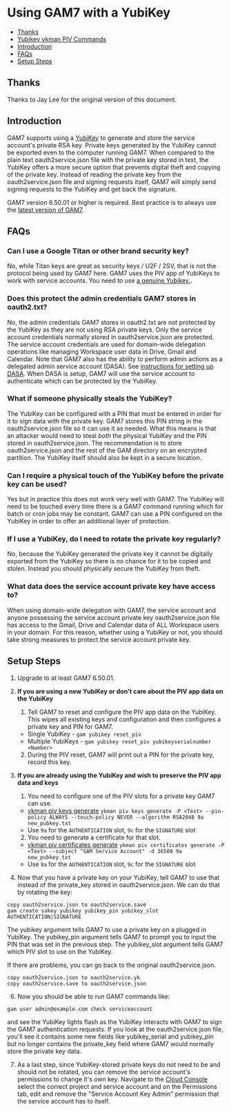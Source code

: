 # Using GAM7 with a YubiKey
- [Thanks](#thanks)
- [Yubikey ykman PIV Commands](https://docs.yubico.com/software/yubikey/tools/ykman/PIV_Commands.html)
- [Introduction](#introduction)
- [FAQs](#faqs)
- [Setup Steps](#setup-steps)

## Thanks

Thanks to Jay Lee for the original version of this document.

## Introduction
GAM7 supports using a [YubiKey](https://www.yubico.com/products/yubikey-5-overview/) to generate and store the service account's private RSA key. Private keys generated by the YubiKey cannot be exported even to the computer running GAM7. When compared to the plain text oauth2service.json file with the private key stored in text, the YubiKey offers a more secure option that prevents digital theft and copying of the private key. Instead of reading the private key from the oauth2service.json file and signing requests itself, GAM7 will simply send signing requests to the YubiKey and get back the signature.

GAM7 version 6.50.01 or higher is required. Best practice is to always use the [latest version of GAM7](https://github.com/GAM-team/GAM/wiki/How-to-Update-Advanced-GAM).

## FAQs
### Can I use a Google Titan or other brand security key?
No, while Titan keys are great as security keys / U2F / 2SV, that is not the protocol being used by GAM7 here. GAM7 uses the PIV app of YubiKeys to work with service accounts. You need to use [a genuine Yubikey.](https://yubico.com/genuine/).

### Does this protect the admin credentials GAM7 stores in oauth2.txt?
No, the admin credentials GAM7 stores in oauth2.txt are not protected by the YubiKey as they are not using RSA private keys. Only the service account credentials normally stored in oauth2service.json are protected. The service account credentials are used for domain-wide delegation operations like managing Workspace user data in Drive, Gmail and Calendar. Note that GAM7 also has the ability to perform admin actions as a delegated admin service account (DASA). See [instructions for setting up DASA](https://github.com/GAM-team/GAM/wiki/Using-GAM7-with-a-delegated-admin-service-account.md). When DASA is setup, GAM7 will use the service account to authenticate which can be protected by the YubiKey.

### What if someone physically steals the YubiKey?
The YubiKey can be configured with a PIN that must be entered in order for it to sign data with the private key. GAM7 stores this PIN string in the oauth2service.json file so it can use it as needed. What this means is that an attacker would need to steal *both* the physical YubiKey and the PIN stored in oauth2service.json. The recommendation is to store oauth2service.json and the rest of the GAM directory on an encrypted partition. The YubiKey itself should also be kept in a secure location.

### Can I require a physical touch of the YubiKey before the private key can be used?
Yes but in practice this does not work very well with GAM7. The YubiKey will need to be touched every time there is a GAM7 command running which for batch or cron jobs may be constant. GAM7 can use a PIN configured on the YubiKey in order to offer an additional layer of protection.

### If I use a YubiKey, do I need to rotate the private key regularly?
No, because the YubiKey generated the private key it cannot be digitally exported from the YubiKey so there is no chance for it to be copied and stolen. Instead you should physically secure the YubiKey from theft.

### What data does the service account private key have access to?
When using domain-wide delegation with GAM7, the service account and anyone possessing the service account private key oauth2service.json file has access to the Gmail, Drive and Calendar data of ALL Workspace users in your domain. For this reason, whether using a YubiKey or not, you should take strong measures to protect the service account private key.

## Setup Steps
1. Upgrade to at least GAM7 6.50.01.
2. **If you are using a new YubiKey or don't care about the PIV app data on the YubiKey**
    1. Tell GAM7 to reset and configure the PIV app data on the YubiKey. This wipes all existing keys and configuration and then configures a private key and PIN for GAM7.
      * Single YubiKey - `gam yubikey reset_piv`
      * Multiple YubiKeys - `gam yubikey reset_piv yubikeyserialnumber <Number>`
    2. During the PIV reset, GAM7 will print out a PIN for the private key, record this key.
4. **If you are already using the YubiKey and wish to preserve the PIV app data and keys**
    1. You need to configure one of the PIV slots for a private key GAM7 can use.
      * [ykman piv keys generate](https://docs.yubico.com/software/yubikey/tools/ykman/PIV_Commands.html#ykman-piv-keys-options-command-args)
        `ykman piv keys generate -P <Text> --pin-policy ALWAYS --touch-policy NEVER --algorithm RSA2048 9a new_pubkey.txt`
      * Use `9a` for the `AUTHENTICATION` slot, `9c` for the `SIGNATURE` slot
    2. You need to generate a certificate for that slot.
      * [ykman piv certificates generate](https://docs.yubico.com/software/yubikey/tools/ykman/PIV_Commands.html#ykman-piv-certificates-generate-options-slot-public-key)
        `ykman piv certificates generate -P <Text> --subject "GAM Service Account" -d 36500 9a new_pubkey.txt`
      * Use `9a` for the `AUTHENTICATION` slot, `9c` for the `SIGNATURE` slot

5. Now that you have a private key on your YubiKey, tell GAM7 to use that instead of the private_key stored in oauth2service.json. We can do that by rotating the key:
```
copy oauth2service.json to oauth2service.save
gam create sakey yubikey yubikey_pin yubikey_slot AUTHENTICATION|SIGNATURE
```
The yubikey argument tells GAM7 to use a private key on a plugged in YubiKey. The yubikey_pin argument tells GAM7 to prompt you to input the PIN that was set in the previous step. The yubikey_slot argument tells GAM7 which PIV slot to use on the YubiKey.

If there are problems, you can go back to the original oauth2service.json.
```
copy oauth2service.json to oauth2service.yk
copy oauth2service.save to oauth2service.json
```

6. Now you should be able to run GAM7 commands like:
```
gam user admin@example.com check serviceaccount
```
and see the YubiKey lights flash as the YubiKey interacts with GAM7 to sign the GAM7 authentication requests. If you look at the oauth2service.json file, you'll see it contains some new fields like yubikey_serial and yubikey_pin but no longer contains the private_key field where GAM7 would normally store the private key data.

7. As a last step, since YubiKey-stored private keys do not need to be and should not be rotated, you can remove the service account's permissions to change it's own key. Navigate to the [Cloud Console](https://console.cloud.google.com/iam-admin/serviceaccounts) select the correct project and service account and on the Permissions tab, edit and remove the "Service Account Key Admin" permission that the service account has to itself.